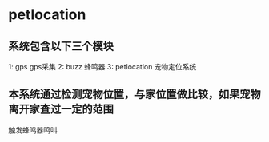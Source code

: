 # petlocation

## 系统包含以下三个模块
1: gps  gps采集
2: buzz   蜂鸣器
3: petlocation 宠物定位系统

## 本系统通过检测宠物位置，与家位置做比较，如果宠物离开家查过一定的范围
触发蜂鸣器鸣叫